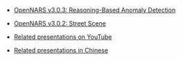 * [OpenNARS v3.0.3: Reasoning-Based Anomaly Detection](https://www.youtube.com/watch?v=vZALc9xtxEs)

* [OpenNARS v3.0.2: Street Scene](https://www.youtube.com/watch?v=Ji73HF6NN_0)





* [Related presentations on YouTube](https://www.youtube.com/results?search_query=Pei+Wang+AGI)

* [Related presentations in Chinese](https://cis.temple.edu/~pwang/Chinese.html)